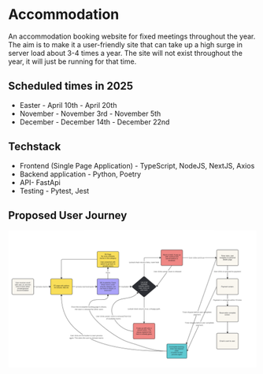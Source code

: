 # Accommodation

An accommodation booking website for fixed meetings throughout the year. The aim is to make it a user-friendly site that can take up a high surge in server load about 3-4 times a year. The site will not exist throughout the year, it will just be running for that time.

## Scheduled times in 2025

- Easter - April 10th - April 20th
- November - November 3rd - November 5th
- December - December 14th - December 22nd

## Techstack

- Frontend (Single Page Application) - TypeScript, NodeJS, NextJS, Axios
- Backend application - Python, Poetry
- API- FastApi
- Testing - Pytest, Jest

## Proposed User Journey

![image](./Screenshot%202024-09-18%20at%2022.43.29.png)
